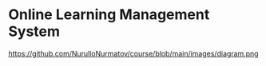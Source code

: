 # Online Learning Management System 
https://github.com/NurulloNurmatov/course/blob/main/images/diagram.png
